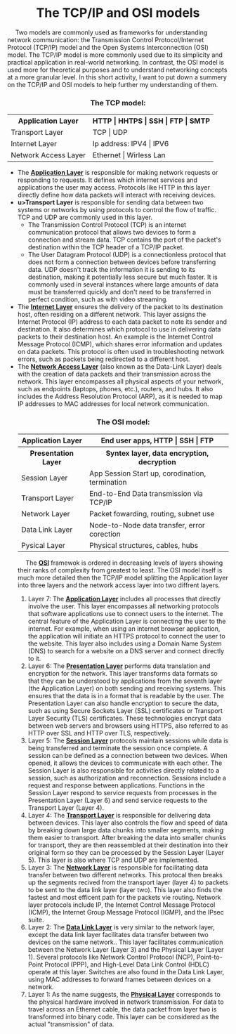 <h1 align = "center">The TCP/IP and OSI models</h1>

<p>&emsp;
  Two models are commonly used as frameworks for understanding network communication: the Transmission Control Protocol/Internet Protocol (TCP/IP) model and the Open Systems Interconnection (OSI) model. The TCP/IP model is more commonly used due to its simplicity and practical application in real-world networking. In contrast, the OSI model is used more for theoretical purposes and to understand networking concepts at a more granular level. In this short activity, I want to put down a summery on the TCP/IP and OSI models to help further my understanding of them.
</p>
<h3 align = "center">The TCP model:</h3>
<table align= "center">
  <tr><th>Application Layer</th>           <th>HTTP | HHTPS | SSH | FTP | SMTP</th>      </tr>
  <tr><td>Transport Layer</td>   <td>TCP | UDP</td>       </tr>
  <tr><td>Internet Layer</td>        <td>Ip address: IPV4 | IPV6</td>       </tr>
  <tr><td>Network Access Layer</td>   <td>Ethernet | Wirless Lan</td></tr>
</table>

<ul>
  <li>
    The <b><u>Application Layer</u></b> is responsible for making network requests or responding to requests. It defines which internet services and applications the user may access. Protocols like HTTP in this layer directly define how data packets will interact with receiving devices.
  </li>
    <li>
    <b>u>Transport Layer</u></b> is responsible for sending data between two systems or networks by using protocols to control the flow of traffic. TCP and UDP are commonly used in this layer.

<ul> <li> The Transmission Control Protocol (TCP) is an internet communication protocol that allows two devices to form a connection and stream data. TCP contains the port of the packet's destination within the TCP header of a TCP/IP packet. </li> <li> The User Datagram Protocol (UDP) is a connectionless protocol that does not form a connection between devices before transferring data. UDP doesn't track the information it is sending to its destination, making it potentially less secure but much faster. It is commonly used in several instances where large amounts of data must be transferred quickly and don't need to be transferred in perfect condition, such as with video streaming. </li> </ul>
  </li>
    <li>
    The <b><u>Internet Layer</u></b> ensures the delivery of the packet to its destination host, often residing on a different network. This layer assigns the Internet Protocol (IP) address to each data packet to note its sender and destination. It also determines which protocol to use in delivering data packets to their destination host. An example is the Internet Control Message Protocol (ICMP), which shares error information and updates on data packets. This protocol is often used in troubleshooting network errors, such as packets being redirected to a different host.
  </li>
    <li>
    The <b><u>Network Access Layer</u></b> (also known as the Data-Link Layer) deals with the creation of data packets and their transmission across the network. This layer encompasses all physical aspects of your network, such as endpoints (laptops, phones, etc.), routers, and hubs. It also includes the Address Resolution Protocol (ARP), as it is needed to map IP addresses to MAC addresses for local network communication.
  </li>
 
</or>

<h3 align = "center">The OSI model:</h3>
<table align= "center">
  <tr><th>Application Layer</th>           <th>End user apps, HTTP | SSH | FTP </th>      </tr>
  <tr><th>Presentation Layer</th>           <th>Syntex layer, data encryption, decryption</th>      </tr>
  <tr><td>Session Layer</td>   <td>App Session Start up, corodination, termination</td>       </tr>
  <tr><td>Transport Layer</td>        <td>End-to-End Data transmission via TCP/IP</td>       </tr>
  <tr><td>Network Layer</td>        <td>Packet fowarding, routing, subnet use</td>       </tr>
  <tr><td>Data Link Layer</td>   <td>Node-to-Node data transfer, error corection</td></tr>
  <tr><td>Pysical Layer</td>   <td>Physical structures, cables, hubs</td></tr>
</table>
<p>&emsp;
 The <b><u>OSI</u></b> framewok is ordered in decreasing levels of layers showing their ranks of complexity from greatest to least. The OSI model itself is much more detailed then the TCP/IP model splitting the Application layer into three layers and the network access layer into two diffrent layers.
</p>
<ol reverse>
  <li>Layer 7: The <b><u>Application Layer</u></b> includes all processes that directly involve the user. This layer encompasses all networking protocols that software applications use to connect users to the internet. The central feature of the Application Layer is connecting the user to the internet. For example, when using an internet browser application, the application will initiate an HTTPS protocol to connect the user to the website. This layer also includes using a Domain Name System (DNS) to search for a website on a DNS server and connect directly to it.
  </li>
  <li>
    Layer 6: The <b><u>Presentation Layer</u></b> performs data translation and encryption for the network. This layer transforms data formats so that they can be understood by applications from the seventh layer (the Application Layer) on both sending and receiving systems. This ensures that the data is in a format that is readable by the user. The Presentation Layer can also handle encryption to secure the data, such as using Secure Sockets Layer (SSL) certificates or Transport Layer Security (TLS) certificates. These technologies encrypt data between web servers and browsers using HTTPS, also referred to as HTTP over SSL and HTTP over TLS, respectively.
  </li>
  <li>
    Layer 5: The <b><u>Session Layer</u></b> protocols maintain sessions while data is being transferred and terminate the session once complete. A session can be defined as a connection between two devices. When opened, it allows the devices to communicate with each other. The Session Layer is also responsible for activities directly related to a session, such as authorization and reconnection. Sessions include a request and response between applications. Functions in the Session Layer respond to service requests from processes in the Presentation Layer (Layer 6) and send service requests to the Transport Layer (Layer 4).
  </li>
  <li>
    Layer 4: The <b><u>Transport Layer</u></b> is responsible for delivering data between devices. This layer also controls the flow and speed of data by breaking down large data chunks into smaller segments, making them easier to transport. After breaking the data into smaller chunks for transport, they are then reassembled at their destination into their original form so they can be processed by the Session Layer (Layer 5). This layer is also where TCP and UDP are implemented.
  </li>
  <li>
    Layer 3: The <b><u>Network Layer</u></b> is responsible for facilitating data transfer between two different networks. This protocal then breaks up the segments recived from the transport layer (layer 4) to packets to be sent to  the  data link layer (layer two).  This layer also finds the fastest and most efficent path for the packets vie routing. Network layer protocols include IP, the Internet Control Message Protocol (ICMP), the Internet Group Message Protocol (IGMP), and the IPsec suite.
  </li>
  <li>
    Layer 2: The <b><u>Data Link Layer</u></b> is very similar to the network layer, except the data link layer facilitates data transfer between two devices on the same network.. This layer facilitates communication between the Network Layer (Layer 3) and the Physical Layer (Layer 1). Several protocols like Network Control Protocol (NCP), Point-to-Point Protocol (PPP), and High-Level Data Link Control (HDLC) operate at this layer. Switches are also found in the Data Link Layer, using MAC addresses to forward frames between devices on a network.
  </li>
  <li>
    Layer 1: As the name suggests, the <b><u>Physical Layer</u></b> corresponds to the physical hardware involved in network transmission. For data to travel across an Ethernet cable, the data packet from layer two is transformed into binary code. This layer can be considered as the actual "transmission" of data.
  </li>
</ol>
<p>&emsp;
  
</p>
<p>&emsp;
</p>
<p>&emsp;
</p>
<p>&emsp;
</p>
<p>&emsp;
</p>
<p>&emsp;
</p>

